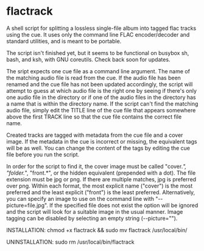 # flactrack
A shell script for splitting a lossless single-file album into tagged flac tracks using the cue.
It uses only the command line FLAC encoder/decoder and standard utilities, and is meant to be portable.

The script isn't finished yet, but it seems to be functional on busybox sh, bash, and ksh, with GNU coreutils. Check back soon for updates.

The sript expects one cue file as a command line argument. The name of the matching audio file is read from the cue. If the audio file has been renamed and the cue file has not been updated accordingly, the script will attempt to guess at which audio file is the right one by seeing if there's only one audio file in the directory or if one of the audio files in the directory has a name that is within the directory name. If the script can't find the matching audio file, simply edit the TITLE line of the cue file that appears somewhere above the first TRACK line so that the cue file contains the correct file name.

Created tracks are tagged with metadata from the cue file and a cover image. If the metadata in the cue is incorrect or missing, the equivalent tags will be as well. You can change the content of the tags by editing the cue file before you run the script.

In order for the script to find it, the cover image must be called "cover.*", "folder.*", "front.*", or the hidden equivalent (prepended with a dot). The file extension must be jpg or png. If there are multiple matches, jpg is preferred over png. Within each format, the most explicit name ("cover")  is the most preferred and the least explicit ("front") is the least preferred. Alternatively, you can specify an image to use on the command line with "--picture=file.jpg". If the specified file does not exist the option will be ignored and the script will look for a suitable image in the usual manner. Image tagging can be disabled by selecting an empty string (--picture="").

INSTALLATION: chmod +x flactrack && sudo mv flactrack /usr/local/bin/

UNINSTALLATION: sudo rm /usr/local/bin/flactrack

